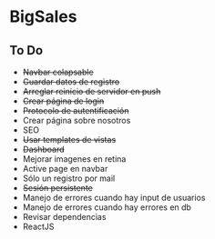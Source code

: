 # BigSales
## To Do
+ ~~Navbar colapsable~~
+ ~~Guardar datos de registro~~
+ ~~Arreglar reinicio de servidor en push~~
+ ~~Crear página de login~~
+ ~~Protocolo de autentificación~~
+ Crear página sobre nosotros
+ SEO
+ ~~Usar templates de vistas~~
+ ~~Dashboard~~
+ Mejorar imagenes en retina
+ Active page en navbar
+ Sólo un registro por mail
+ ~~Sesión persistente~~
+ Manejo de errores cuando hay input de usuarios
+ Manejo de errores cuando hay errores en db
+ Revisar dependencias
+ ReactJS
